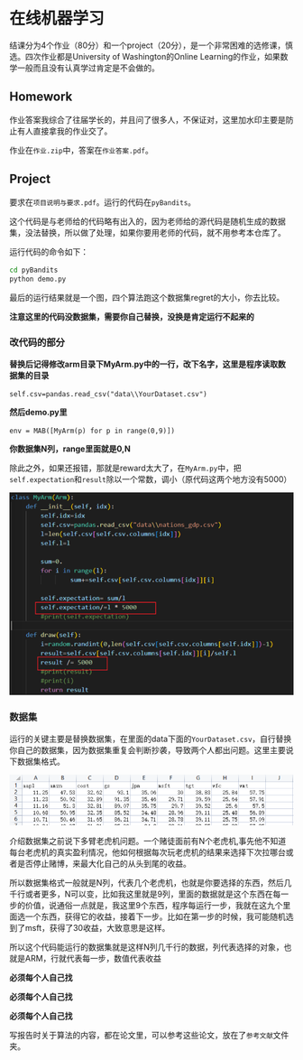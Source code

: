# 在线机器学习

结课分为4个作业（80分）和一个project（20分），是一个非常困难的选修课，慎选。四次作业都是University of Washington的Online Learning的作业，如果数学一般而且没有认真学过肯定是不会做的。

## Homework

作业答案我综合了往届学长的，并且问了很多人，不保证对，这里加水印主要是防止有人直接拿我的作业交了。

作业在`作业.zip`中，答案在`作业答案.pdf`。

## Project

要求在`项目说明与要求.pdf`。运行的代码在`pyBandits`。

这个代码是与老师给的代码略有出入的，因为老师给的源代码是随机生成的数据集，没法替换，所以做了处理，如果你要用老师的代码，就不用参考本仓库了。

运行代码的命令如下：

```bash
cd pyBandits
python demo.py
```

最后的运行结果就是一个图，四个算法跑这个数据集regret的大小，你去比较。

**注意这里的代码没数据集，需要你自己替换，没换是肯定运行不起来的**

### 改代码的部分

**替换后记得修改arm目录下MyArm.py中的一行，改下名字，这里是程序读取数据集的目录**

`self.csv=pandas.read_csv("data\\YourDataset.csv")`

**然后demo.py里**

`env = MAB([MyArm(p) for p in range(0,9)])`

**你数据集N列，range里面就是0,N**

除此之外，如果还报错，那就是reward太大了，在`MyArm.py`中，把`self.expectation`和`result`除以一个常数，调小（原代码这两个地方没有5000）

![image-20230110081023527](README.assets/image-20230110081023527.png)

### 数据集

运行的关键主要是替换数据集，在里面的data下面的`YourDataset.csv`，自行替换你自己的数据集，因为数据集重复会判断抄袭，导致两个人都出问题。这里主要说下数据集格式。

![image-20230109124537070](README.assets/image-20230109124537070.png)

介绍数据集之前说下多臂老虎机问题。一个赌徒面前有N个老虎机,事先他不知道每台老虎机的真实盈利情况，他如何根据每次玩老虎机的结果来选择下次拉哪台或者是否停止赌博，来最大化自己的从头到尾的收益。

所以数据集格式一般就是N列，代表几个老虎机，也就是你要选择的东西，然后几千行或者更多，N可以变，比如我这里就是9列，里面的数据就是这个东西在每一步的价值，说通俗一点就是，我这里9个东西，程序每运行一步，我就在这九个里面选一个东西，获得它的收益，接着下一步。比如在第一步的时候，我可能随机选到了msft，获得了30收益，大致意思是这样。

所以这个代码能运行的数据集就是这样N列几千行的数据，列代表选择的对象，也就是ARM，行就代表每一步，数值代表收益

**必须每个人自己找**

**必须每个人自己找**

**必须每个人自己找**

写报告时关于算法的内容，都在论文里，可以参考这些论文，放在了`参考文献`文件夹。
